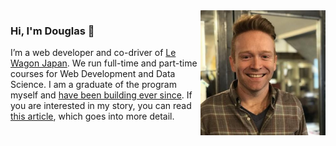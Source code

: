 <img align="right" src="https://github.com/dmbf29/dmbf29/blob/master/profile.jpg" alt="Douglas profile photo" width=200px height=200px/>

### Hi, I'm Douglas 👋

I’m a web developer and co-driver of [Le Wagon Japan](https://www.lewagon.com/tokyo). We run full-time and part-time courses for Web Development and Data Science. I am a graduate of the program myself and [have been building ever since](http://www.douglasberkley.com/). If you are interested in my story, you can read [this article](https://www.lewagon.com/blog/meet-our-team-douglas), which goes into more detail.

<!--
link article photo instea of text
-->
